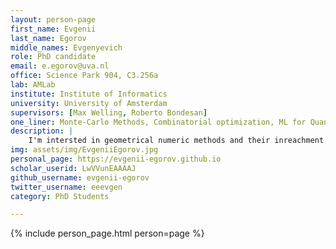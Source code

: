 ```yaml
---
layout: person-page
first_name: Evgenii
last_name: Egorov
middle_names: Evgenyevich
role: PhD candidate
email: e.egorov@uva.nl
office: Science Park 904, C3.256a 
lab: AMLab
institute: Institute of Informatics
university: University of Amsterdam
supervisors: [Max Welling, Roberto Bondesan]
one_liner: Monte-Carlo Methods, Combinatorial optimization, ML for Quantum
description: | 
    I'm intersted in geometrical numeric methods and their inreachment with machine learning techniques. I like running, cycling, cooking and chess. I bad in this all simultaneously.
img: assets/img/EvgeniiEgorov.jpg
personal_page: https://evgenii-egorov.github.io
scholar_userid: LwVVunEAAAAJ
github_username: evgenii-egorov
twitter_username: eeevgen
category: PhD Students 

---
```


{% include person_page.html person=page %}
